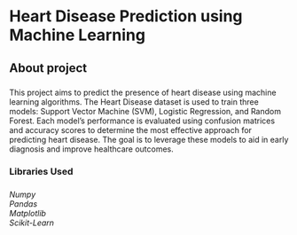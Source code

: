 <h1 align="left">Heart Disease Prediction using Machine Learning</h1>

###

<h2 align="left">About project</h2>

###

<p align="left">This project aims to predict the presence of heart disease using machine learning algorithms. The Heart Disease dataset is used to train three models: Support Vector Machine (SVM), Logistic Regression, and Random Forest. Each model’s performance is evaluated using confusion matrices and accuracy scores to determine the most effective approach for predicting heart disease. The goal is to leverage these models to aid in early diagnosis and improve healthcare outcomes.</p>

###

<h3 align="left">Libraries Used</h3>


###

<h6 align="left">Numpy<br>Pandas<br>Matplotlib<br>Scikit-Learn</h6>

###
